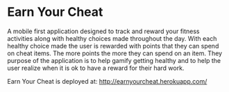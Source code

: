 # Earn Your Cheat

A mobile first application designed to track and reward your fitness activities along with healthy choices made throughout the day. With each healthy choice made the user is rewarded with points that they can spend on cheat items. The more points the more they can spend on an item. They purpose of the application is to help gamify getting healthy and to help the user realize when it is ok to have a reward for their hard work.

Earn Your Cheat is deployed at: http://earnyourcheat.herokuapp.com/
